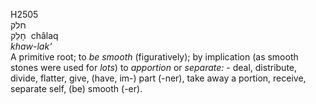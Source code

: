 <body>
  <p>H2505<br>  חלק  <br> חָלַק  ‎  châlaq  <br><i>khaw-lak‘ </i><br>A primitive root; to <i>be</i> <i>smooth</i> (figuratively); by implication (as smooth stones were used for <i>lots</i>) to <i>apportion</i> or <i>separate: - </i>deal, distribute, divide, flatter, give, (have, im-) part (-ner), take away a portion, receive, separate self, (be) smooth (-er).<br></p>
 </body>
